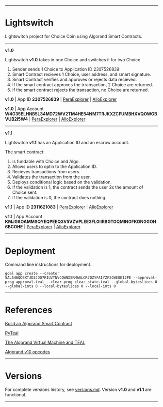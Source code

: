 ____________________________________________________________
# Lightswitch

Lightswitch project for Choice Coin using Algorand Smart Contracts.

____________________________________________________________
**v1.0**

Lightswitch **v1.0** takes in one Choice and switches it for two Choice.

1. Sender sends 1 Choice to Application ID 2307526839
2. Smart Contract recieves 1 Choice, user address, and smart signature.
3. Smart Contract verifies and approves or rejects data recieved.
4. If the smart contract approves the trransaction, 2 Choice are returned.
5. If the smart contract rejects the transaction, no Choice are returned.

**v1.0** | App ID **2307526839** | [PeraExplorer](https://explorer.perawallet.app/application/2307526839/) | [AlloExplorer](https://allo.info/application/2307526839)

**v1.0** | App Account **W4G35ELHNB5L34MD72WV2TM4HE54NM7TRJKXZCFUMBHXVQOWGBVUB2I5W4** | [PeraExplorer](https://explorer.perawallet.app/address/W4G35ELHNB5L34MD72WV2TM4HE54NM7TRJKXZCFUMBHXVQOWGBVUB2I5W4/) | [AlloExplorer](https://allo.info/account/W4G35ELHNB5L34MD72WV2TM4HE54NM7TRJKXZCFUMBHXVQOWGBVUB2I5W4)

____________________________________________________________
**v1.1**

Lightswitch **v1.1**  has an Application ID and an escrow account.

The smart contract:
1. Is fundable with Choice and Algo.
2. Allows users to optin to the Application ID.
3. Recieves transactions from users.
4. Validates the transaction from the user.
5. Deploys conditional logic based on the validation.
6. If the validation is 1, the contract sends the user 2x the amount of Choice sent.
7. If the validation is 0, the contract does nothing.

**v1.1** |  App ID **2311621083** | [PeraExplorer](https://explorer.perawallet.app/application/2311621083/) | [AlloExplorer](https://allo.info/application/2311621083)

**v1.1** | App Account **KMJG6OAMMSQYEQPEEQ3V5VZVPLEE3FLGIIRBGTOQMINOFKONGGOH6BCOHE** | [PeraExplorer](https://explorer.perawallet.app/address/KMJG6OAMMSQYEQPEEQ3V5VZVPLEE3FLGIIRBGTOQMINOFKONGGOH6BCOHE/) | [AlloExplorer](https://allo.info/account/KMJG6OAMMSQYEQPEEQ3V5VZVPLEE3FLGIIRBGTOQMINOFKONGGOH6BCOHE)
____________________________________________________________

# Deployment 

Command line instructions for deployment.

```
goal app create --creator 5AL546QOEXTJD3JDO7RIUVTNVCQWNXSRMAULCR7DZYFAIYZP2GWEOKI2PE --approval-prog approval.teal --clear-prog clear_state.teal --global-byteslices 0 --global-ints 0 --local-byteslices 0 --local-ints 0
```
____________________________________________________________

# References

[Build an Algorand Smart Contract](https://github.com/Bhaney44/Build-an-Algorand-Smart-Contract)

[PyTeal](https://pyteal.readthedocs.io/en/stable/)

[The Algorand Virtual Machine and TEAL](https://developer.algorand.org/docs/get-details/dapps/avm/teal/specification/)

[Algorand v10 opcodes](https://developer.algorand.org/docs/get-details/dapps/avm/teal/opcodes/v10/)

____________________________________________________________
# Versions

For complete versions history, see [versions.md](https://github.com/Bhaney44/Switch/blob/main/versions.md). Version **v1.0** and **v1.1** are functional.

____________________________________________________________
